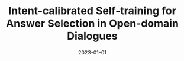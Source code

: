 ---
title: "Intent-calibrated Self-training for Answer Selection in Open-domain Dialogues"

collection: publications
pubsource: journal
permalink: /publication/2023-01-01-Intent-calibrated-Self-training-for-Answer-Selection-in-Open-domain-Dialogues
date: 2023-01-01
venue: 'Transactions of the Association for Computational Linguistics (TACL, CCF B)'
paperurl: 'https://arxiv.org/pdf/2307.06703.pdf'
codeurl: 'https://github.com/dengwentao99/ICAST'
citation: ' Wentao Deng,  <b>Jiahuan Pei*</b>,  Zhaochun Ren,  Zhumin Chen,  Pengjie Ren, &quot;Intent-calibrated Self-training for Answer Selection in Open-domain Dialogues.&quot; Transactions of the Association for Computational Linguistics (TACL, CCF B), 2023.'
---